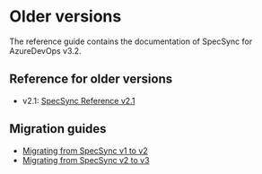 # Older versions

The reference guide contains the documentation of SpecSync for AzureDevOps v3.2. 

## Reference for older versions

* v2.1: [SpecSync Reference v2.1](http://speclink.me/specsync-ref-v21)

## Migration guides

* [Migrating from SpecSync v1 to v2](../important-concepts/migrating-from-specsync-v1.md)
* [Migrating from SpecSync v2 to v3](../important-concepts/migrating-from-specsync-v2-to-v3.md)

